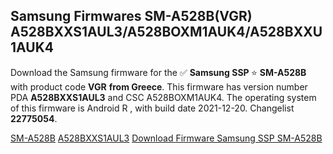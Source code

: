 <h2>Samsung Firmwares SM-A528B(VGR) A528BXXS1AUL3/A528BOXM1AUK4/A528BXXU1AUK4</h2>
Download the Samsung firmware for the ✅ <strong>Samsung SSP </strong> ⭐ <strong>SM-A528B</strong> with product code <strong>VGR</strong> <strong> from Greece</strong>. This firmware has version number PDA <strong>A528BXXS1AUL3</strong> and CSC A528BOXM1AUK4. The operating system of this firmware is Android R , with build date 2021-12-20. Changelist <strong>22775054</strong>.

[SM-A528B](https://samfirm.shop/samsung/model/SM-A528B)
[A528BXXS1AUL3](https://samfirm.shop/samsung/pda/A528BXXS1AUL3)
[Download Firmware Samsung SSP SM-A528B](https://samfirm.shop/samsung/firmware/483980)

